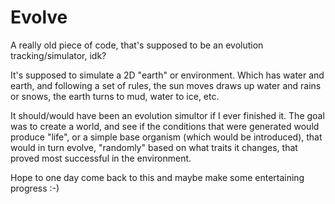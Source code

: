 # Evolve

A really old piece of code, that's supposed to be an evolution tracking/simulator, idk?

It's supposed to simulate a 2D "earth" or environment. Which has water and earth, and following a set of rules, the sun moves draws up water and rains or snows, the earth turns to mud, water to ice, etc.

It should/would have been an evolution simultor if I ever finished it. The goal was to create a world, and see if the conditions that were generated would produce "life", or a simple base organism (which would be introduced), that would in turn evolve, "randomly" based on what traits it changes, that proved most successful in the environment.

Hope to one day come back to this and maybe make some entertaining progress :-)



